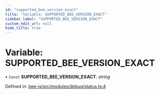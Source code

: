 ```yaml
---
id: "supported_bee_version_exact"
title: "Variable: SUPPORTED_BEE_VERSION_EXACT"
sidebar_label: "SUPPORTED_BEE_VERSION_EXACT"
custom_edit_url: null
hide_title: true
---
```


# Variable: SUPPORTED\_BEE\_VERSION\_EXACT

• `Const` **SUPPORTED\_BEE\_VERSION\_EXACT**: *string*

Defined in: [bee-js/src/modules/debug/status.ts:4](https://github.com/ethersphere/bee-js/blob/0ac3a7d/src/modules/debug/status.ts#L4)
